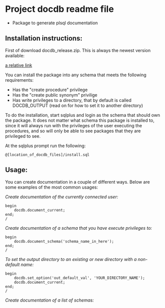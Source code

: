 Project docdb readme file
==================================

* Package to generate plsql documentation

Installation instructions:
----------------------

First of download docdb_release.zip. This is always the newest version available:

[a relative link](docdb_release.zip?raw=true)

You can install the package into any schema that meets the following requirements:

* Has the "create procedure" privilege
* Has the "create public synonym" privilige
* Has write privileges to a directory, that by default is called DOCDB_OUTPUT (read on for how to set it to another directory)

To do the installation, start sqlplus and login as the schema that should own the package. It does not matter what schema this package is installed to, since it will always run with the privileges of the user executing the procedures, and so will only be able to see packages that they are privileged to see.

At the sqlplus prompt run the following:

	@[location_of_docdb_files]/install.sql

Usage:
--------------------

You can create documentation in a couple of different ways. Below are some examples of the most common usages:

*Create documentation of the currently connected user:*

	begin
		docdb.document_current;
	end;
	/

*Create documentation of a schema that you have execute privileges to:*

	begin
		docdb.document_schema('schema_name_in_here');
	end;
	/

*To set the output directory to an existing or new directory with a non-default name:*

	begin
		docdb.set_option('out_default_val', 'YOUR_DIRECTORY_NAME');
		docdb.document_current;
	end;
	/

*Create documentation of a list of schemas:*